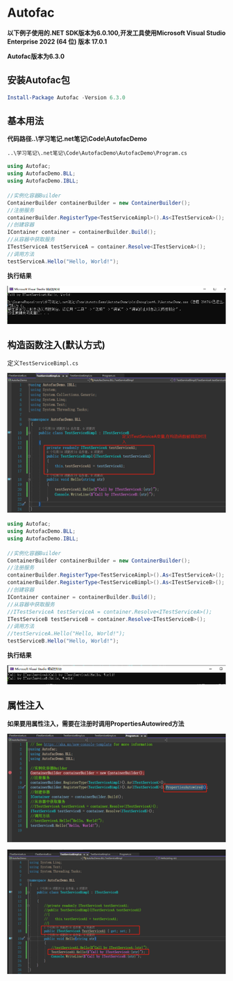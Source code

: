 # Autofac

**以下例子使用的.NET SDK版本为6.0.100,开发工具使用Microsoft Visual Studio Enterprise 2022 (64 位) 版本 17.0.1**

**Autofac版本为6.3.0**

## 安装Autofac包

```powershell
Install-Package Autofac -Version 6.3.0
```

## 基本用法

**代码路径..\学习笔记\.net笔记\Code\AutofacDemo**



`..\学习笔记\.net笔记\Code\AutofacDemo\AutofacDemo\Program.cs`

```C#
using Autofac;
using AutofacDemo.BLL;
using AutofacDemo.IBLL;

//实例化容器Builder
ContainerBuilder containerBuilder = new ContainerBuilder();
//注册服务
containerBuilder.RegisterType<TestServiceAimpl>().As<ITestServiceA>();
//创建容器
IContainer container = containerBuilder.Build();
//从容器中获取服务
ITestServiceA testServiceA = container.Resolve<ITestServiceA>();
//调用方法
testServiceA.Hello("Hello, World!");
```

**执行结果**

![image-20211124152235087](images\image-20211124152235087.png)

## 构造函数注入(默认方式)

定义`TestServiceBimpl.cs`

![image-20211124151621657](images\image-20211124151621657.png)

```C#
using Autofac;
using AutofacDemo.BLL;
using AutofacDemo.IBLL;

//实例化容器Builder
ContainerBuilder containerBuilder = new ContainerBuilder();
//注册服务
containerBuilder.RegisterType<TestServiceAimpl>().As<ITestServiceA>();
containerBuilder.RegisterType<TestServiceBimpl>().As<ITestServiceB>();
//创建容器
IContainer container = containerBuilder.Build();
//从容器中获取服务
//ITestServiceA testServiceA = container.Resolve<ITestServiceA>();
ITestServiceB testServiceB = container.Resolve<ITestServiceB>();
//调用方法
//testServiceA.Hello("Hello, World!");
testServiceB.Hello("Hello, World!");
```

**执行结果**

![image-20211124152520876](images\image-20211124152520876.png)

## 属性注入

**如果要用属性注入，需要在注册时调用PropertiesAutowired方法**

![image-20211124153300105](images\image-20211124153300105.png)

![image-20211124153330051](images\image-20211124153330051.png)

